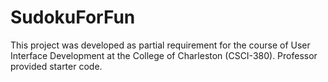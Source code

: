 # SudokuForFun

This project was developed as partial requirement for the course of User Interface Development at the College of Charleston (CSCI-380). Professor provided starter code.
